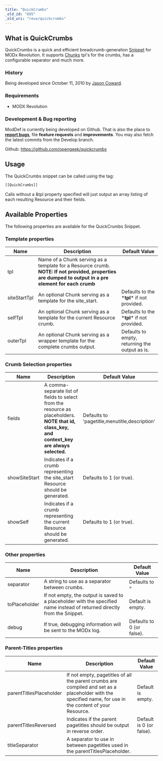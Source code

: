 ```yaml
---
title: "QuickCrumbs"
_old_id: "695"
_old_uri: "revo/quickcrumbs"
---
```


## What is QuickCrumbs

QuickCrumbs is a quick and efficient breadcrumb-generation [Snippet](developing-in-modx/basic-development/snippets "Snippets") for MODx Revolution. It supports [Chunks](making-sites-with-modx/structuring-your-site/chunks "Chunks") tpl's for the crumbs, has a configurable separator and much more.

### History

Being developed since October 11, 2010 by [Jason Coward](http://modx.com/extras/author/opengeek).

### Requirements

- MODX Revolution

### Development & Bug reporting

ModDef is currently being developed on Github. That is also the place to **[report bugs](https://github.com/opengeek/quickcrumbs/issues)**, file **feature requests** and **improvements**. You may also fetch the latest commits from the Develop branch.

Github: <https://github.com/opengeek/quickcrumbs>

## Usage

The QuickCrumbs snippet can be called using the tag:

``` php
[[QuickCrumbs]]
```

Calls without a &tpl property specified will just output an array listing of each resulting Resource and their fields.

## Available Properties

The following properties are available for the QuickCrumbs Snippet.

### Template properties

| Name         | Description                                                                                                                                            | Default Value                                  |
| ------------ | ------------------------------------------------------------------------------------------------------------------------------------------------------ | ---------------------------------------------- |
| tpl          | Name of a Chunk serving as a template for a Resource crumb. **NOTE: If not provided, properties are dumped to output in a pre element for each crumb** |                                                |
| siteStartTpl | An optional Chunk serving as a template for the site\_start.                                                                                           | Defaults to the \***tpl**\* if not provided.   |
| selfTpl      | An optional Chunk serving as a template for the current Resource crumb.                                                                                | Defaults to the \***tpl**\* if not provided.   |
| outerTpl     | An optional Chunk serving as a wrapper template for the complete crumbs output.                                                                        | Defaults to empty, returning the output as is. |

### Crumb Selection properties

| Name          | Description                                                                                                                                      | Default Value                                 |
| ------------- | ------------------------------------------------------------------------------------------------------------------------------------------------ | --------------------------------------------- |
| fields        | A comma-separate list of fields to select from the resource as placeholders. **NOTE that id, class\_key, and context\_key are always selected.** | Defaults to 'pagetitle,menutitle,description' |
| showSiteStart | Indicates if a crumb representing the site\_start Resource should be generated.                                                                  | Defaults to 1 (or true).                      |
| showSelf      | Indicates if a crumb representing the current Resource should be generated.                                                                      | Defaults to 1 (or true).                      |

### Other properties

| Name          | Description                                                                                                               | Default Value             |
| ------------- | ------------------------------------------------------------------------------------------------------------------------- | ------------------------- |
| separator     | A string to use as a separator between crumbs.                                                                            | Defaults to `»`           |
| toPlaceholder | If not empty, the output is saved to a placeholder with the specified name instead of returned directly from the Snippet. | Default is empty.         |
| debug         | If true, debugging information will be sent to the MODx log.                                                              | Defaults to 0 (or false). |

### Parent-Titles properties

| Name                    | Description                                                                                                                                               | Default Value            |
| ----------------------- | --------------------------------------------------------------------------------------------------------------------------------------------------------- | ------------------------ |
| parentTitlesPlaceholder | If not empty, pagetitles of all the parent crumbs are compiled and set as a placeholder with the specified name, for use in the content of your Resource. | Default is empty.        |
| parentTitlesReversed    | Indicates if the parent pagetitles should be output in reverse order.                                                                                     | Default is 0 (or false). |
| titleSeparator          | A separator to use in between pagetitles used in the parentTitlesPlaceholder.                                                                             |                          |